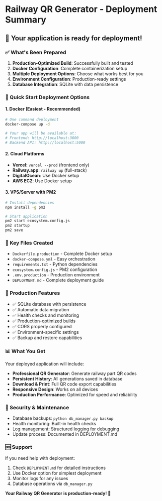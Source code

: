 # Railway QR Generator - Deployment Summary

## 🎉 Your application is ready for deployment!

### ✅ What's Been Prepared

1. **Production-Optimized Build**: Successfully built and tested
2. **Docker Configuration**: Complete containerization setup
3. **Multiple Deployment Options**: Choose what works best for you
4. **Environment Configuration**: Production-ready settings
5. **Database Integration**: SQLite with data persistence

### 🚀 Quick Start Deployment Options

#### 1. **Docker (Easiest - Recommended)**
```bash
# One command deployment
docker-compose up -d

# Your app will be available at:
# Frontend: http://localhost:3000
# Backend API: http://localhost:5000
```

#### 2. **Cloud Platforms**
- **Vercel**: `vercel --prod` (frontend only)
- **Railway.app**: `railway up` (full-stack)
- **DigitalOcean**: Use Docker setup
- **AWS EC2**: Use Docker setup

#### 3. **VPS/Server with PM2**
```bash
# Install dependencies
npm install -g pm2

# Start application
pm2 start ecosystem.config.js
pm2 startup
pm2 save
```

### 📁 Key Files Created

- `Dockerfile.production` - Complete Docker setup
- `docker-compose.yml` - Easy orchestration
- `requirements.txt` - Python dependencies
- `ecosystem.config.js` - PM2 configuration
- `.env.production` - Production environment
- `DEPLOYMENT.md` - Complete deployment guide

### 🔧 Production Features

- ✅ SQLite database with persistence
- ✅ Automatic data migration
- ✅ Health checks and monitoring
- ✅ Production-optimized builds
- ✅ CORS properly configured
- ✅ Environment-specific settings
- ✅ Backup and restore capabilities

### 📊 What You Get

Your deployed application will include:
- **Professional QR Generator**: Generate railway part QR codes
- **Persistent History**: All generations saved in database
- **Download & Print**: Full QR code export capabilities
- **Responsive Design**: Works on all devices
- **Production Performance**: Optimized for speed and reliability

### 🔐 Security & Maintenance

- Database backups: `python db_manager.py backup`
- Health monitoring: Built-in health checks
- Log management: Structured logging for debugging
- Update process: Documented in DEPLOYMENT.md

### 🆘 Support

If you need help with deployment:
1. Check `DEPLOYMENT.md` for detailed instructions
2. Use Docker option for simplest deployment
3. Monitor logs for any issues
4. Database operations via `db_manager.py`

**Your Railway QR Generator is production-ready! 🚀**